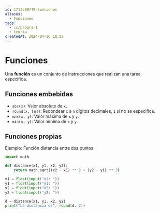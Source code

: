 ```yaml
---
id: 1713309749-funciones
aliases:
  - Funciones
tags:
  - cs/progra-1
  - teoria
createdAt: 2024-04-16 18:22
---
```


# Funciones

Una **función** es un conjunto de instrucciones que realizan una tarea específica.

## Funciones embebidas

- `abs(x)`: Valor absoluto de `x`.
- `round(x, [n])`: Redondear `x` a `n` dígitos decimales, `1` si no se especifica.
- `max(x, y)`: Valor máximo de `x` y `y`.
- `min(x, y)`: Valor mínimo de `x` y `y`.

## Funciones propias

Ejemplo: Función distancia entre dos puntos

```python
import math

def distance(x1, y1, x2, y2):
    return math.sqrt((x2 - x1) ** 2 + (y2 - y1) ** 2)

x1 = float(input("x1: "))
y1 = float(input("y1: "))
x2 = float(input("x2: "))
y2 = float(input("y2: "))

d = distance(x1, y1, x2, y2)
print("La distancia es", round(d, 2))
```
